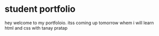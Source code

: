 # student portfolio

hey welcome to my portfoloio. itss coming up tomorrow whem i will learn html and css with tanay pratap 